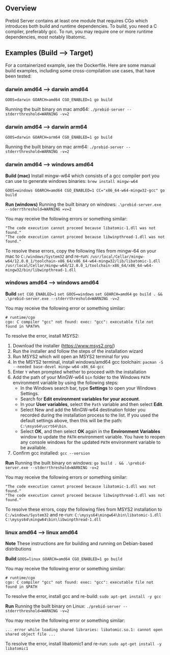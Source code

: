 ## Overview

Prebid Server contains at least one module that requires CGo which introduces both build and runtime dependencies.
To build, you need a C compiler, preferably gcc.
To run, you may require one or more runtime dependencies, most notably libatomic.

## Examples (Build --> Target)
For a containerized example, see the Dockerfile.
Here are some manual build examples, including some cross-compilation use cases, that have been tested:

### darwin amd64 --> darwin amd64
`GOOS=darwin GOARCH=amd64 CGO_ENABLED=1 go build`

Running the built binary on mac amd64:
`./prebid-server --stderrthreshold=WARNING -v=2`

### darwin amd64 --> darwin arm64
`GOOS=darwin GOARCH=arm64 CGO_ENABLED=1 go build`

Running the built binary on mac arm64:
`./prebid-server --stderrthreshold=WARNING -v=2`

### darwin amd64 --> windows amd64
<b>Build (mac)</b>
Install mingw-w64 which consists of a gcc compiler port you can use to generate windows binaries:
`brew install mingw-w64`

`GOOS=windows GOARCH=amd64 CGO_ENABLED=1 CC="x86_64-w64-mingw32-gcc" go build`

<b>Run (windows)</b>
Running the built binary on windows:
`.\prebid-server.exe --sderrthreshold=WARNING =v=2`

You may receive the following errors or something similar:
```
"The code execution cannot proceed because libatomic-1.dll was not found."
"The code execution cannot proceed because libwinpthread-1.dll was not found."
```

To resolve these errors, copy the following files from mingw-64 on your mac to `C:/windows/System32` and re-run:
`/usr/local/Cellar/mingw-w64/12.0.0_1/toolchain-x86_64/x86_64-w64-mingw32/lib/libatomic-1.dll`
`/usr/local/Cellar/mingw-w64/12.0.0_1/toolchain-x86_64/x86_64-w64-mingw32/bin/libwinpthread-1.dll`

### windows amd64 --> windows amd64
<b>Build</b>
`set CGO_ENABLED=1`
`set GOOS=windows`
`set GOARCH=amd64`
`go build . && .\prebid-server.exe --stderrthreshold=WARNING -v=2`

You may receive the following error or something similar:
```
# runtime/cgo
cgo: C compiler "gcc" not found: exec: "gcc": executable file not found in %PATH%
```

To resolve the error, install MSYS2:
1) Download the installer (https://www.msys2.org/)
2) Run the installer and follow the steps of the installation wizard
3) Run MSYS2 which will open an MSYS2 terminal for you
4) In the MSYS2 terminal, install windows/amd64 gcc toolchain: `pacman -S --needed base-devel mingw-w64-x86_64-gcc`
5) Enter `Y` when prompted whether to proceed with the installation
6) Add the path of your MinGW-w64 `bin` folder to the Windows `PATH` environment variable by using the following steps:
    - In the Windows search bar, type <b>Settings</b> to open your Windows Settings.
    - Search for <b>Edit environment variables for your account</b>.
    - In your <b>User variables</b>, select the `Path` variable and then select <b>Edit</b>.
    - Select </b>New and add the MinGW-w64 destination folder you recorded during the installation process to the list. If you used the default settings above, then this will be the path: `C:\msys64\ucrt64\bin`.
    - Select <b>OK</b>, and then select <b>OK</b> again in the <b>Environment Variables</b> window to update the `PATH` environment variable. You have to reopen any console windows for the updated `PATH` environment variable to be available.
7) Confirm gcc installed: `gcc --version`

<b>Run</b>
Running the built binary on windows:
`go build . && .\prebid-server.exe --stderrthreshold=WARNING -v=2`

You may receive the following errors or something similar:
```
"The code execution cannot proceed because libatomic-1.dll was not found."
"The code execution cannot proceed because libwinpthread-1.dll was not found."
```
To resolve these errors, copy the following files from MSYS2 installation to `C:/windows/System32` and re-run:
`C:\mysys64\mingw64\bin\libatomic-1.dll`
`C:\mysys64\mingw64\bin\libwinpthread-1.dll`

### linux amd64 --> linux amd64
<b>Note</b>
These instructions are for building and running on Debian-based distributions

<b>Build</b>
`GOOS=linux GOARCH=amd64 CGO_ENABLED=1 go build`

You may receive the following error or something similar:
```
# runtime/cgo
cgo: C compiler "gcc" not found: exec: "gcc": executable file not found in $PATH
```
To resolve the error, install gcc and re-build:
`sudo apt-get install -y gcc`

<b>Run</b>
Running the built binary on Linux:
`./prebid-server --stderrthreshold=WARNING -v=2`

You may receive the following error or something similar:
```
... error while loading shared libraries: libatomic.so.1: cannot open shared object file ...
```
To resolve the error, install libatomic1 and re-run:
`sudo apt-get install -y libatomic1`